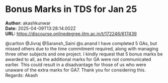 # Bonus Marks in TDS for Jan 25

**Author:** akashkunwar  
**Date:** 2025-04-09T13:28:14.002Z  
**URL:** https://discourse.onlinedegree.iitm.ac.in/t/172246/617439

@carlton @Jivraj @Saransh_Saini @s.anand
I have completed 5 GAs, but missed others due to the time commitment required, along with managing three other subjects and one project. I kindly request that 5 bonus marks be awarded to all, as the additional marks for GA were not communicated earlier. This could result in a disadvantage for those of us who were unaware of the extra marks for GA7. Thank you for considering this.
Regards:
Akash
